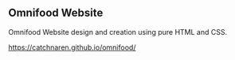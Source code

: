 ## Omnifood Website

Omnifood Website design and creation using pure HTML and CSS.

https://catchnaren.github.io/omnifood/
